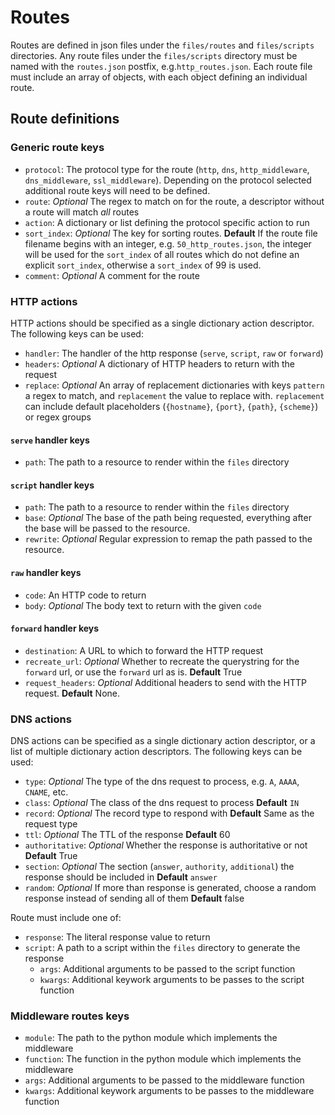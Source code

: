 # Routes

Routes are defined in json files under the `files/routes` and `files/scripts` directories. Any route files under the `files/scripts` directory must be named with the `routes.json` postfix, e.g.`http_routes.json`. Each route file must include an array of objects, with each object defining an individual route.

## Route definitions
### Generic route keys
* `protocol`: The protocol type for the route (`http`, `dns`, `http_middleware`, `dns_middleware`, `ssl_middleware`). Depending on the protocol selected additional route keys will need to be defined.
* `route`: *Optional* The regex to match on for the route, a descriptor without a route will match *all* routes
* `action`: A dictionary or list defining the protocol specific action to run
* `sort_index`: *Optional* The key for sorting routes. **Default** If the route file filename begins with an integer, e.g. `50_http_routes.json`, the integer will be used for the `sort_index` of all routes which do not define an explicit `sort_index`, otherwise a `sort_index` of 99 is used.
* `comment`: *Optional* A comment for the route

### HTTP actions

HTTP actions should be specified as a single dictionary action descriptor. The following keys can be used:

* `handler`: The handler of the http response (`serve`, `script`, `raw` or `forward`)
* `headers`: *Optional* A dictionary of HTTP headers to return with the request
* `replace`: *Optional* An array of replacement dictionaries with keys `pattern` a regex to match, and `replacement` the value to replace with. `replacement` can include default placeholders (`{hostname}`, `{port}`, `{path}`, `{scheme}`) or regex groups

#### `serve` handler keys
  * `path`: The path to a resource to render within the `files` directory

#### `script` handler keys
  * `path`: The path to a resource to render within the `files` directory
  * `base`: *Optional* The base of the path being requested, everything after the base will be passed to the resource.
  * `rewrite`: *Optional* Regular expression to remap the path passed to the resource.

#### `raw` handler keys
  * `code`: An HTTP code to return
  * `body`: *Optional* The body text to return with the given `code`

#### `forward` handler keys
  * `destination`: A URL to which to forward the HTTP request
  * `recreate_url`: *Optional* Whether to recreate the querystring for the `forward` url, or use the `forward` url as is. **Default** True
  * `request_headers`: *Optional* Additional headers to send with the HTTP request. **Default** None.


### DNS actions

DNS actions can be specified as a single dictionary action descriptor, or a list of multiple dictionary action descriptors. The following keys can be used:

* `type`: *Optional* The type of the dns request to process, e.g. `A`, `AAAA`, `CNAME`, etc.
* `class`: *Optional* The class of the dns request to process **Default** `IN`
* `record`: *Optional* The record type to respond with **Default** Same as the request type
* `ttl`: *Optional* The TTL of the response **Default** 60
* `authoritative`: *Optional* Whether the response is authoritative or not **Default** True
* `section`: *Optional* The section (`answer`, `authority`, `additional`) the response should be included in **Default** `answer`
* `random`: *Optional* If more than response is generated, choose a random response instead of sending all of them **Default** false

Route must include one of:
* `response`: The literal response value to return
* `script`: A path to a script within the `files` directory to generate the response
  * `args`: Additional arguments to be passed to the script function
  * `kwargs`: Additional keywork arguments to be passes to the script function

### Middleware routes keys

* `module`: The path to the python module which implements the middleware
* `function`: The function in the python module which implements the middleware
* `args`: Additional arguments to be passed to the middleware function
* `kwargs`: Additional keywork arguments to be passes to the middleware function
